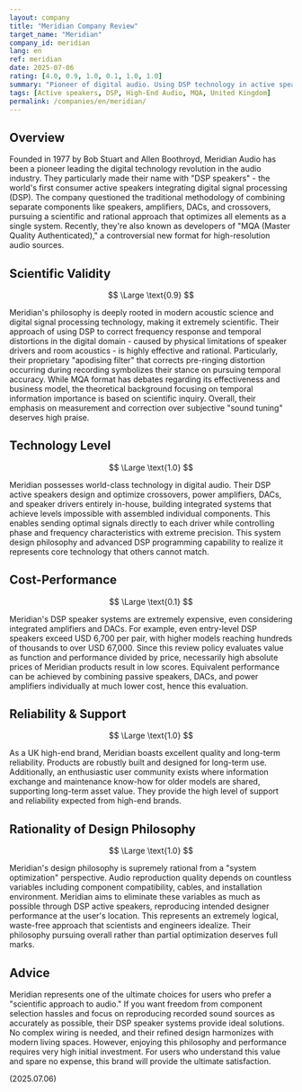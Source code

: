 ```yaml
---
layout: company
title: "Meridian Company Review"
target_name: "Meridian"
company_id: meridian
lang: en
ref: meridian
date: 2025-07-06
rating: [4.0, 0.9, 1.0, 0.1, 1.0, 1.0]
summary: "Pioneer of digital audio. Using DSP technology in active speakers, they established an approach to scientifically control audio reproduction. While building extremely rational and high-performance systems, prices are very high with low cost-performance."
tags: [Active speakers, DSP, High-End Audio, MQA, United Kingdom]
permalink: /companies/en/meridian/
---
```

## Overview

Founded in 1977 by Bob Stuart and Allen Boothroyd, Meridian Audio has been a pioneer leading the digital technology revolution in the audio industry. They particularly made their name with "DSP speakers" - the world's first consumer active speakers integrating digital signal processing (DSP). The company questioned the traditional methodology of combining separate components like speakers, amplifiers, DACs, and crossovers, pursuing a scientific and rational approach that optimizes all elements as a single system. Recently, they're also known as developers of "MQA (Master Quality Authenticated)," a controversial new format for high-resolution audio sources.

## Scientific Validity

$$ \Large \text{0.9} $$

Meridian's philosophy is deeply rooted in modern acoustic science and digital signal processing technology, making it extremely scientific. Their approach of using DSP to correct frequency response and temporal distortions in the digital domain - caused by physical limitations of speaker drivers and room acoustics - is highly effective and rational. Particularly, their proprietary "apodising filter" that corrects pre-ringing distortion occurring during recording symbolizes their stance on pursuing temporal accuracy. While MQA format has debates regarding its effectiveness and business model, the theoretical background focusing on temporal information importance is based on scientific inquiry. Overall, their emphasis on measurement and correction over subjective "sound tuning" deserves high praise.

## Technology Level

$$ \Large \text{1.0} $$

Meridian possesses world-class technology in digital audio. Their DSP active speakers design and optimize crossovers, power amplifiers, DACs, and speaker drivers entirely in-house, building integrated systems that achieve levels impossible with assembled individual components. This enables sending optimal signals directly to each driver while controlling phase and frequency characteristics with extreme precision. This system design philosophy and advanced DSP programming capability to realize it represents core technology that others cannot match.

## Cost-Performance

$$ \Large \text{0.1} $$

Meridian's DSP speaker systems are extremely expensive, even considering integrated amplifiers and DACs. For example, even entry-level DSP speakers exceed USD 6,700 per pair, with higher models reaching hundreds of thousands to over USD 67,000. Since this review policy evaluates value as function and performance divided by price, necessarily high absolute prices of Meridian products result in low scores. Equivalent performance can be achieved by combining passive speakers, DACs, and power amplifiers individually at much lower cost, hence this evaluation.

## Reliability & Support

$$ \Large \text{1.0} $$

As a UK high-end brand, Meridian boasts excellent quality and long-term reliability. Products are robustly built and designed for long-term use. Additionally, an enthusiastic user community exists where information exchange and maintenance know-how for older models are shared, supporting long-term asset value. They provide the high level of support and reliability expected from high-end brands.

## Rationality of Design Philosophy

$$ \Large \text{1.0} $$

Meridian's design philosophy is supremely rational from a "system optimization" perspective. Audio reproduction quality depends on countless variables including component compatibility, cables, and installation environment. Meridian aims to eliminate these variables as much as possible through DSP active speakers, reproducing intended designer performance at the user's location. This represents an extremely logical, waste-free approach that scientists and engineers idealize. Their philosophy pursuing overall rather than partial optimization deserves full marks.

## Advice

Meridian represents one of the ultimate choices for users who prefer a "scientific approach to audio." If you want freedom from component selection hassles and focus on reproducing recorded sound sources as accurately as possible, their DSP speaker systems provide ideal solutions. No complex wiring is needed, and their refined design harmonizes with modern living spaces. However, enjoying this philosophy and performance requires very high initial investment. For users who understand this value and spare no expense, this brand will provide the ultimate satisfaction.

(2025.07.06)